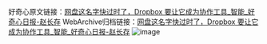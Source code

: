 好奇心原文链接：[网盘这名字快过时了，Dropbox 要让它成为协作工具_智能_好奇心日报-赵长存](https://www.qdaily.com/articles/8887.html)
WebArchive归档链接：[网盘这名字快过时了，Dropbox 要让它成为协作工具_智能_好奇心日报-赵长存](http://web.archive.org/web/20190623153620/https://www.qdaily.com/articles/8887.html)
![image](http://ww3.sinaimg.cn/large/007d5XDpgy1g3ve19i06rj30u02tt4qp)